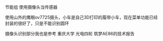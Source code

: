 

节能组 使用摄像头当传感器

使用山外的鹰眼ov7725摄头，小车是自己3D打印的履带小车，现在菜单功能已经封装的很好了，只是不能识别圆环


摄像头识别部分我也是参考 重庆大学 光电四轮 筑梦AE86的技术报告
